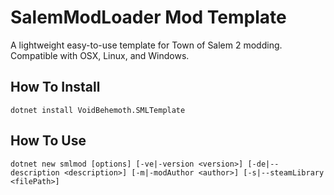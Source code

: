 # SalemModLoader Mod Template
A lightweight easy-to-use template for Town of Salem 2 modding. Compatible with OSX, Linux, and Windows.

## How To Install
    dotnet install VoidBehemoth.SMLTemplate

## How To Use
    dotnet new smlmod [options] [-ve|-version <version>] [-de|--description <description>] [-m|-modAuthor <author>] [-s|--steamLibrary <filePath>]